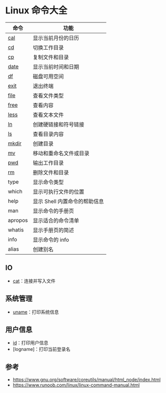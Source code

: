 # Linux 命令大全

命令|功能
---|---
[cal](cal.md)|显示当前月份的日历
[cd](cd.md)|切换工作目录
[cp](cp.md)|复制文件和目录
[date](date.md)|显示当前时间和日期
[df](df.md)|磁盘可用空间
[exit](exit.md)|退出终端
[file](file.md)|查看文件类型
[free](free.md)|查看内容
[less](less.md)|查看文本文件
[ln](ln.md)|创建硬链接和符号链接
[ls](ls.md)|查看目录内容
[mkdir](mkdir.md)|创建目录
[mv](mv.md)|移动和重命名文件或目录
[pwd](pwd.md)|输出工作目录
[rm](rm.md)|删除文件和目录
type|显示命令类型
which|显示可执行文件的位置
help|显示 Shell 内置命令的帮助信息
man|显示命令的手册页
apropos|显示适合的命令清单
whatis|显示手册页的简述
info|显示命令的 info
alias|创建别名

## IO

- [cat](cat.md)：连接并写入文件

## 系统管理

- [uname](uname.md)：打印系统信息

## 用户信息

- [id](id.md)：打印用户信息
- [logname]：打印当前登录名

## 参考

- https://www.gnu.org/software/coreutils/manual/html_node/index.html
- https://www.runoob.com/linux/linux-command-manual.html